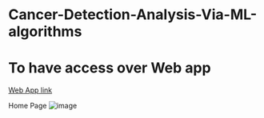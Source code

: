 # Cancer-Detection-Analysis-Via-ML-algorithms

# To have access over Web app
[Web App link](https://cancer-detection-and-analysis.herokuapp.com/)

Home Page
![image](https://user-images.githubusercontent.com/53578487/163092439-29198665-aded-4e74-855e-8181de3e2c33.png)

